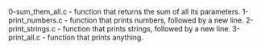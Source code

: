 0-sum_them_all.c - function that returns the sum of all its parameters.
1-print_numbers.c - function that prints numbers, followed by a new line.
2-print_strings.c - function that prints strings, followed by a new line.
3-print_all.c - function that prints anything.
